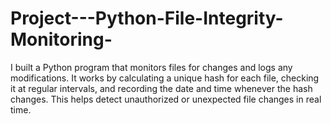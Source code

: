 # Project---Python-File-Integrity-Monitoring-
I built a Python program that monitors files for changes and logs any modifications. It works by calculating a unique hash for each file, checking it at regular intervals, and recording the date and time whenever the hash changes. This helps detect unauthorized or unexpected file changes in real time.
